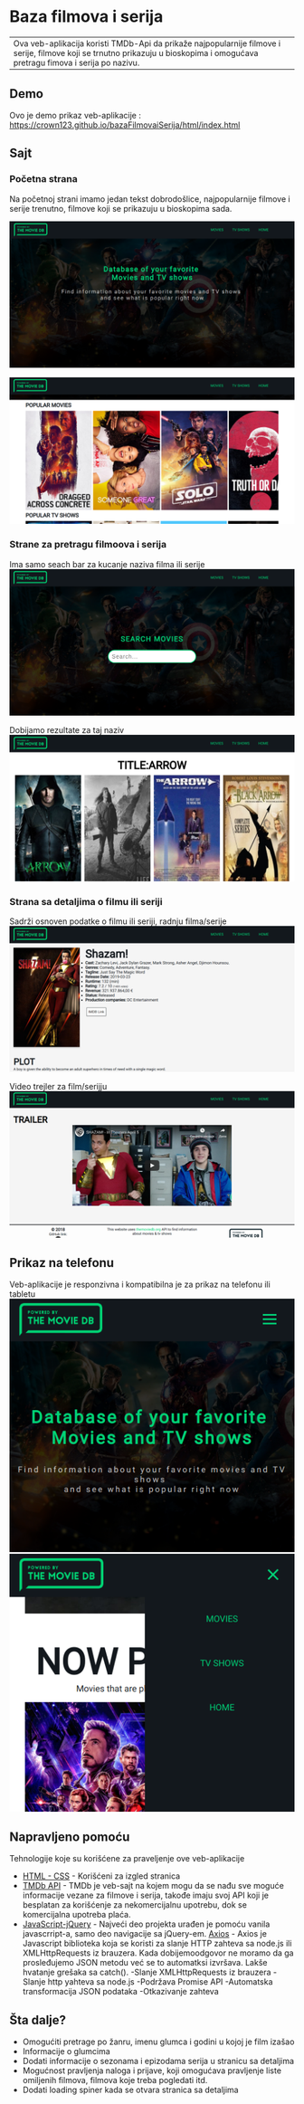 # Baza filmova i serija
<table>
<tr>
<td>
 Ova veb-aplikacija koristi TMDb-Api da prikaže najpopularnije filmove i serije, filmove koji se trnutno prikazuju u bioskopima
  i omogućava pretragu fimova i serija po nazivu.
</td>
</tr>
</table>

## Demo
Ovo je demo prikaz veb-aplikacije :  https://crown123.github.io/bazaFilmovaiSerija/html/index.html

## Sajt

### Početna strana
Na početnoj strani imamo jedan tekst dobrodošlice, najpopularnije filmove i serije trenutno, filmove koji se prikazuju
u bioskopima sada.

![](https://github.com/Crown123/bazaFilmovaiSerija/blob/master/readmeSlike/slika1.png)

![](https://github.com/Crown123/bazaFilmovaiSerija/blob/master/readmeSlike/slika2.png)

### Strane za pretragu filmoova i serija
Ima samo seach bar za kucanje naziva filma ili serije
![](https://github.com/Crown123/bazaFilmovaiSerija/blob/master/readmeSlike/slika5.png)

Dobijamo rezultate za taj naziv
![](https://github.com/Crown123/bazaFilmovaiSerija/blob/master/readmeSlike/slika7.png)

### Strana sa detaljima o filmu ili seriji
Sadrži osnoven podatke o filmu ili seriji, radnju filma/serije
![](https://github.com/Crown123/bazaFilmovaiSerija/blob/master/readmeSlike/slika3.png)

Video trejler za film/serijju
![](https://github.com/Crown123/bazaFilmovaiSerija/blob/master/readmeSlike/slika4.png)

## Prikaz na telefonu
Veb-aplikacije je responzivna i kompatibilna je za prikaz na telefonu ili tabletu
![](https://github.com/Crown123/bazaFilmovaiSerija/blob/master/readmeSlike/slika8.png)
![](https://github.com/Crown123/bazaFilmovaiSerija/blob/master/readmeSlike/slika9.png)

## Napravljeno pomoću
Tehnologije koje su korišćene za praveljenje ove veb-aplikacije

- [HTML - CSS](https://www.w3schools.com/html/html_css.asp) - Korišćeni za izgled stranica
- [TMDb API](https://developers.themoviedb.org/3) - TMDb je veb-sajt na kojem mogu da se nađu sve moguće informacije vezane za filmove i serija, takođe imaju svoj API koji je besplatan za korišćenje za nekomercijalnu upotrebu, dok se komercijalna upotreba plaća. 
- [JavaScript-jQuery](https://www.w3schools.com/jquery/) - Najveći deo projekta urađen je pomoću vanila javascrript-a, samo deo navigacije sa jQuery-em. 
 [Axios](https://appdividend.com/2018/08/30/getting-started-with-axios-tutorial-example/) - Axios je Javascript biblioteka koja se koristi za slanje HTTP zahteva sa node.js ili XMLHttpRequests iz brauzera. Kada dobijemoodgovor ne moramo da ga prosleđujemo JSON metodu već se to automatksi izvršava. Lakše hvatanje grešaka sa catch().
 -Slanje XMLHttpRequests iz brauzera
 -Slanje http yahteva sa node.js
 -Podržava Promise API
 -Automatska transformacija JSON podataka
 -Otkazivanje zahteva


## Šta dalje?
- Omogućiti pretrage po žanru, imenu glumca i godini u kojoj je film izašao
- Informacije o glumcima
- Dodati informacije o sezonama i epizodama serija u stranicu sa detaljima
- Mogućnost pravljenja naloga i prijave, koji omogućava pravljenje liste omiljenih filmova, filmova koje treba pogledati itd.
- Dodati loading spiner kada se otvara stranica sa detaljima


